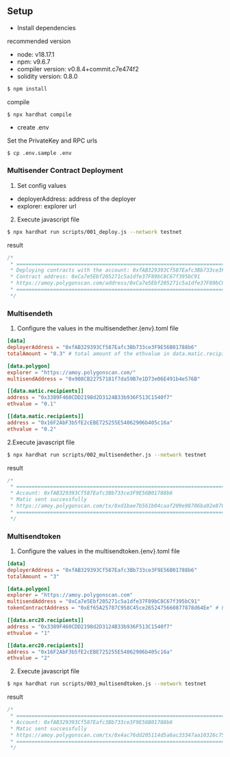 ## Setup

- Install dependencies

recommended version

- node: v18.17.1
- npm: v9.6.7
- compiler version: v0.8.4+commit.c7e474f2
- solidity version: 0.8.0

```bash
$ npm install
```

compile

```
$ npx hardhat compile
```

- create .env

Set the PrivateKey and RPC urls

```bash
$ cp .env.sample .env
```

### Multisender Contract Deployment

1. Set config values

- deployerAddress: address of the deployer
- explorer: explorer url

2. Execute javascript file

```bash
$ npx hardhat run scripts/001_deploy.js --network testnet
```

result

```jsx
/*
 * ===================================================================================
 * Deploying contracts with the account: 0xfAB329393Cf587Eafc3Bb733ce3F9E56B01788b6
 * Contract address: 0xCa7e5Ebf205271c5a1dfe37F89bC8C67f395bC91
 * https://amoy.polygonscan.com/address/0xCa7e5Ebf205271c5a1dfe37F89bC8C67f395bC91
 * ===================================================================================
 */
```

### Multisendeth

1. Configure the values in the multisendether.{env}.toml file

```toml
[data]
deployerAddress = "0xfAB329393Cf587Eafc3Bb733ce3F9E56B01788b6"
totalAmount = "0.3" # total amount of the ethvalue in data.matic.recipients array

[data.polygon]
explorer = "https://amoy.polygonscan.com/"
multisendAddress = "0x908CB22757181f7da59B7e1D73e06E491b4e576B"

[[data.matic.recipients]]
address = "0x3389F460CDD2198d2D3124B33b936F513C1540f7"
ethvalue = "0.1"

[[data.matic.recipients]]
address = "0x16F2AbF3b5fE2cEBE725255E54062906b405c16a"
ethvalue = "0.2"
```

2.Execute javascript file

```bash
$ npx hardhat run scripts/002_multisendether.js --network testnet
```

result

```jsx
/*
 * ===================================================================================
 * Account: 0xfAB329393Cf587Eafc3Bb733ce3F9E56B01788b6
 * Matic sent successfully
 * https://amoy.polygonscan.com/tx/0xd1bae7b561b04caaf209e98706ba92e8700eb2b7d2ed4a414bfe1f386318c982
 * ===================================================================================
 */
```

### Multisendtoken

1. Configure the values in the multisendtoken.{env}.toml file

```toml
[data]
deployerAddress = "0xfAB329393Cf587Eafc3Bb733ce3F9E56B01788b6"
totalAmount = "3"

[data.polygon]
explorer = "https://amoy.polygonscan.com"
multisendAddress = "0xCa7e5Ebf205271c5a1dfe37F89bC8C67f395bC91"
tokenContractAddress = "0xEf65A25787C958C45ce2652475660877878d64Ee" # ERC20 token contract address on Polygon testnet (ROND)

[[data.erc20.recipients]]
address = "0x3389F460CDD2198d2D3124B33b936F513C1540f7"
ethvalue = "1"

[[data.erc20.recipients]]
address = "0x16F2AbF3b5fE2cEBE725255E54062906b405c16a"
ethvalue = "2"
```

2. Execute javascript file

```bash
$ npx hardhat run scripts/003_multisendtoken.js --network testnet
```

result

```jsx
/*
 * ===================================================================================
 * Account: 0xfAB329393Cf587Eafc3Bb733ce3F9E56B01788b6
 * Matic sent successfully
 * https://amoy.polygonscan.com/tx/0x4ac76dd205114d5a6ac33347aa10326c755838f0696f8c4a66ffcb5dc8cd77b2
 * ===================================================================================
 */
```

